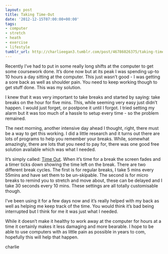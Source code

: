 ```yaml
---
layout: post
title: Taking Time-Out
date: '2012-12-15T07:00:00+00:00'
tags:
- computer
- stretch
- heath
- exercise
- lifestyle
tumblr_url: http://charlieegan3.tumblr.com/post/46786026375/taking-time-out
---
```

Recently I’ve had to put in some really long shifts at the computer to get some coursework done. It’s done now but at its peak I was spending up-to 10 hours a day sitting at the computer. This just wasn’t good - I was getting a sore back as well as shoulder pain. You need to keep working though to get stuff done. This was my solution.

I knew that it was very important to take breaks and started by saying: take breaks on the hour for five mins. This, while seeming very easy just didn’t happen. I would just forget, or postpone it until I forgot. I tried setting my alarm but it was too much of a hassle to setup every time - so the problem remained.

The next morning, another intensive day ahead I thought, right, there must be a way to get this working. I did a little research and it turns out there are lots of programs to help you remember your breaks. While, somewhat amazingly, there are lots that you need to pay for, there was one good free solution available which was what I needed.

It’s simply called: [Time Out](http://www.dejal.com/timeout/). When it’s time for a break the screen fades and a timer ticks down showing the time left on the break. There are two different break cycles. The first is for regular breaks, I take 5 mins every 55mins and have set them to be un-skipable. The second is for micro breaks to remind you to stretch and move about, these can be delayed and I take 30 seconds every 10 mins. These settings are all totally customisable though.

I’ve been using it for a few days now and it’s really helped with my back as well as helping me keep track of the time. You would think it’s bad being interrupted but I think for me it was just what I needed.

While it doesn’t make it healthy to work away at the computer for hours at a time it certainly makes it less damaging and more bearable. I hope to be able to use computers with as little pain as possible in years to com, hopefully this will help that happen.

charlie
